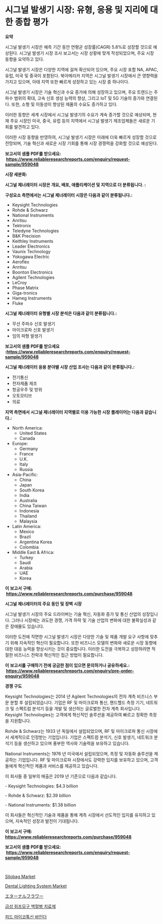 <p><h1>시그널 발생기 시장: 유형, 응용 및 지리에 대한 종합 평가</h1></p><p><strong>요약</strong></p>
<p><p>시그널 발생기 시장은 예측 기간 동안 연평균 성장률(CAGR) 5.8%로 성장할 것으로 예상된다. 시그널 발생기 시장 조사 보고서는 시장 상황에 맞게 작성되었으며, 주요 시장 동향을 요약하고 있다. </p><p>시그널 발생기 시장은 다양한 지역에 걸쳐 확산되어 있으며, 주요 시장 포함 NA, APAC, 유럽, 미국 및 중국이 포함된다. 북아메리카 지역은 시그널 발생기 시장에서 큰 영향력을 가지고 있으며, 아태 지역 또한 빠르게 성장하고 있는 시장 중 하나이다.</p><p>시그널 발생기 시장은 기술 혁신과 수요 증가에 의해 성장하고 있으며, 주요 트렌드는 주파수 범위의 확대, 고속 신호 생성 능력의 향상, 그리고 IoT 및 5G 기술의 증가와 연결된다. 또한, 소형 및 이동성이 향상된 제품의 수요도 증가하고 있다.</p><p>이러한 동향은 세계 시장에서 시그널 발생기의 수요가 계속 증가할 것으로 예상되며, 현재 주요 시장인 미국, 중국, 유럽 등의 지역에서 시그널 발생기 제조업체들은 새로운 기회를 발견하고 있다.</p><p>이러한 시장 동향을 반영하여, 시그널 발생기 시장은 미래에 더욱 빠르게 성장할 것으로 전망되며, 기술 혁신과 새로운 시장 기회를 통해 시장 경쟁력을 강화할 것으로 예상된다.</p></p>
<p><strong>보고서의 샘플 PDF를 받으세요: &nbsp;<a href="https://www.reliableresearchreports.com/enquiry/request-sample/959048">https://www.reliableresearchreports.com/enquiry/request-sample/959048</a></strong></p>
<p><strong>시장 세분화:</strong></p>
<p><strong> 시그널 제너레이터 시장은 개요, 배포, 애플리케이션 및 지역으로 더 분류됩니다. :</strong></p>
<p><strong>구성요소 측면에서는 시그널 제너레이터 시장은 다음과 같이 분류됩니다.:</strong></p>
<p><ul><li>Keysight Technologies</li><li>Rohde & Schwarz</li><li>National Instruments</li><li>Anritsu</li><li>Tektronix</li><li>Teledyne Technologies</li><li>B&K Precision</li><li>Keithley Instruments</li><li>Leader Electronics</li><li>Vaunix Technology</li><li>Yokogawa Electric</li><li>Aeroflex</li><li>Anritsu</li><li>Boonton Electronics</li><li>Agilent Technologies</li><li>LeCroy</li><li>Phase Matrix</li><li>Giga-tronics</li><li>Hameg Instruments</li><li>Fluke</li></ul></p>
<p><strong> 시그널 제너레이터 유형별 시장 분석은 다음과 같이 분류됩니다.:</strong></p>
<p><ul><li>무선 주파수 신호 발생기</li><li>마이크로파 신호 발생기</li><li>임의 파형 발생기</li></ul></p>
<p><strong>보고서의 샘플 PDF를 받으세요 :<a href="https://www.reliableresearchreports.com/enquiry/request-sample/959048">https://www.reliableresearchreports.com/enquiry/request-sample/959048</a></strong></p>
<p><strong> 시그널 제너레이터 응용 분야별 시장 산업 조사는 다음과 같이 분류됩니다.:</strong></p>
<p><ul><li>전기통신</li><li>전자제품 제조</li><li>항공우주 및 방위</li><li>오토모티브</li><li>의료</li></ul></p>
<p><strong>지역 측면에서 시그널 제너레이터 지역별로 이용 가능한 시장 플레이어는 다음과 같습니다.:</strong></p>
<p><ul>
    <li>
        North America:
        <ul>
            <li>United States</li>
            <li>Canada</li>
        </ul>
    </li>
    <li>
        Europe:
        <ul>
            <li>Germany</li>
            <li>France</li>
            <li>U.K.</li>
            <li>Italy</li>
            <li>Russia</li>
        </ul>
    </li>
    <li>
        Asia-Pacific:
        <ul>
            <li>China</li>
            <li>Japan</li>
            <li>South Korea</li>
            <li>India</li>
            <li>Australia</li>
            <li>China Taiwan</li>
            <li>Indonesia</li>
            <li>Thailand</li>
            <li>Malaysia</li>
        </ul>
    </li>
    <li>
        Latin America:
        <ul>
            <li>Mexico</li>
            <li>Brazil</li>
            <li>Argentina Korea</li>
            <li>Colombia</li>
        </ul>
    </li>
    <li>
        Middle East & Africa:
        <ul>
            <li>Turkey</li>
            <li>Saudi</li>
            <li>Arabia</li>
            <li>UAE</li>
            <li>Korea</li>
        </ul>
    </li>
    </ul></p>
<p><strong>이 보고서 구매: &nbsp;<a href="https://www.reliableresearchreports.com/purchase/959048">https://www.reliableresearchreports.com/purchase/959048</a></strong></p>
<p><strong>시그널 제너레이터의 주요 동인 및 장벽 시장</strong></p>
<p><p>시그널 발생기 시장의 주요 드라이버는 기술 혁신, 자동화 증가 및 통신 산업의 성장입니다. 그러나 시장에는 과도한 경쟁, 가격 하락 및 기술 산업의 변화에 대한 불확실성과 같은 장애물도 있습니다.</p><p>이러한 도전에 직면한 시그널 발생기 시장은 다양한 기술 및 제품 개발 요구 사항에 맞추기 위해 지속적인 혁신이 필요합니다. 또한 비즈니스 모델의 변화와 새로운 시장 동향에 대한 대응 능력을 향상시키는 것이 중요합니다. 이러한 도전을 극복하고 성장하려면 적절한 비즈니스 전략과 혁신적인 접근 방법이 필요합니다.</p></p>
<p><strong>이 보고서를 구매하기 전에 궁금한 점이 있으면 문의하거나 공유하세요.: &nbsp;<a href="https://www.reliableresearchreports.com/enquiry/pre-order-enquiry/959048">https://www.reliableresearchreports.com/enquiry/pre-order-enquiry/959048</a></strong></p>
<p><strong>경쟁 구도</strong></p>
<p><p>Keysight Technologies는 2014 년 Agilent Technologies의 전자 계측 비즈니스 부문 분할 후 설립되었습니다. 기업은 RF 및 마이크로파 통신, 핸드헬드 측정 기기, 네트워크 및 스펙트럼 분석기 등을 개발 및 생산하는 글로벌한 전자 계측 회사입니다. Keysight Technologies는 고객에게 혁신적인 솔루션을 제공하여 빠르고 정확한 측정을 지원합니다.</p><p>Rohde & Schwarz는 1933 년 독일에서 설립되었으며, RF 및 마이크로파 통신 시장에서 세계적으로 인정받는 기업입니다. 기업은 스펙트럼 분석기, 신호 발생기, 네트워크 분석기 등을 생산하고 있으며 풍부한 역사와 기술력을 보유하고 있습니다.</p><p>National Instruments는 1976 년 미국에서 설립되었으며, 측정 및 자동화 솔루션을 제공하는 기업입니다. RF 및 마이크로파 시장에서도 강력한 입지를 보유하고 있으며, 고객들에게 혁신적인 제품과 서비스를 제공하고 있습니다.</p><p>이 회사들 중 일부의 매출은 2019 년 기준으로 다음과 같습니다.</p><p>- Keysight Technologies: $4.3 billion</p><p>- Rohde & Schwarz: $2.39 billion</p><p>- National Instruments: $1.38 billion</p><p>이 회사들은 혁신적인 기술과 제품을 통해 계측 시장에서 선도적인 입지를 유지하고 있으며, 지속적인 성장과 발전이 기대됩니다.</p></p>
<p><strong>이 보고서 구매: &nbsp; <a href="https://www.reliableresearchreports.com/purchase/959048">https://www.reliableresearchreports.com/purchase/959048</a></strong></p>
<p><strong>보고서의 샘플 PDF를 받으세요: &nbsp;<a href="https://www.reliableresearchreports.com/enquiry/request-sample/959048">https://www.reliableresearchreports.com/enquiry/request-sample/959048</a></strong><strong></strong></p>
<p>&nbsp;</p>
<p><p><a href="https://github.com/mabutironaldo/Market-Research-Report-List-3/blob/main/silobag-market.md">Silobag Market</a></p><p><a href="https://issuu.com/reportprime-2/docs/dental-lighting-system-market-size-2030.pptx">Dental Lighting System Market</a></p><p><a href="https://github.com/ihabdkwlxs948/Market-Research-Report-List-1/blob/main/8531867187311.md">エターナルフラワー</a></p><p><a href="https://medium.com/@tommywilkinsblakev5p335aqoc/%EA%B8%89%EC%84%B1-%EB%A6%BC%ED%94%84%EA%B5%AC%EC%84%B1-%EB%B0%B1%ED%98%88%EB%B3%91-%EC%95%BD%EB%AC%BC-%EC%8B%9C%EC%9E%A5-%EB%B3%B4%EA%B3%A0%EC%84%9C%EB%8A%94-%EC%9D%B4-%EC%8B%9C%EC%9E%A5%EC%9D%98-%EC%B5%9C%EC%8B%A0-%EB%8F%99%ED%96%A5%EA%B3%BC-%EC%84%B1%EC%9E%A5-%EA%B8%B0%ED%9A%8C%EB%A5%BC-%EB%B3%B4%EC%97%AC%EC%A4%8D%EB%8B%88%EB%8B%A4-6d41ad176b30">급성 림프모구 백혈병 치료제</a></p><p><a href="https://github.com/hxzi07639916/Market-Research-Report-List-1/blob/main/7923982187186.md">피드 마이코톡신 바인더</a></p></p>